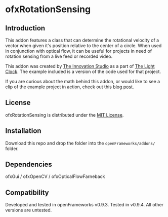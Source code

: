 ofxRotationSensing
=====================================

Introduction
------------
This addon features a class that can determine the rotational velocity of a vector when given it's position relative to the center of a circle. When used in conjunction with optical flow, it can be useful for projects in need of rotation sensing from a live feed or recorded video.


This addon was created by [The Innovation Studio](https://studio.carnegiemuseums.org/) as a part of [The Light Clock](https://studio.carnegiemuseums.org/clock-9aa6da28a4e5#.tkqzwzuk4). The example included is a version of the code used for that project. 

If you are curious about the math behind this addon, or would like to see a clip of the example project in action, check out this [blog post](https://studio.carnegiemuseums.org/light-clock-the-unsung-and-ceiling-hung-heroes-46b15fcd16f5#.f10iobmv4).

License
-------
ofxRotationSensing is distributed under the [MIT License](https://en.wikipedia.org/wiki/MIT_License).

Installation
------------
Download this repo and drop the folder into the `openFrameworks/addons/` folder.

Dependencies
------------
ofxGui /
ofxOpenCV /
ofxOpticalFlowFarneback

Compatibility
------------
Developed and tested in openFrameworks v0.9.3. 
Tested in v0.9.4. 
All other versions are untested. 


